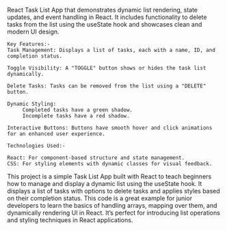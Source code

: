 React Task List App that demonstrates dynamic list rendering, state updates, and event handling in React. It includes functionality to delete tasks from the list using the useState hook and showcases clean and modern UI design.


    Key Features:-
    Task Management: Displays a list of tasks, each with a name, ID, and completion status.
    
    Toggle Visibility: A "TOGGLE" button shows or hides the task list dynamically.
    
    Delete Tasks: Tasks can be removed from the list using a "DELETE" button.
    
    Dynamic Styling:
         Completed tasks have a green shadow.
         Incomplete tasks have a red shadow.
         
    Interactive Buttons: Buttons have smooth hover and click animations for an enhanced user experience.
    
    Technologies Used:-
    
    React: For component-based structure and state management.
    CSS: For styling elements with dynamic classes for visual feedback.

   This project is a simple Task List App built with React to teach beginners how to manage and display a dynamic list using the useState hook. It displays a list of tasks with options to delete tasks and applies styles based on their completion status.
This code is a great example for junior developers to learn the basics of handling arrays, mapping over them, and dynamically rendering UI in React. It’s perfect for introducing list operations and styling techniques in React applications.

